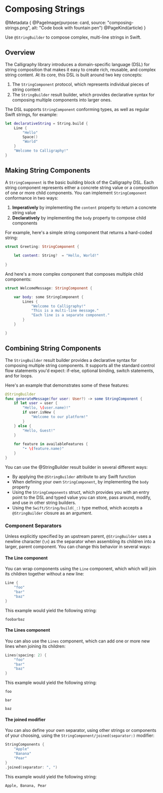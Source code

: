 # Composing Strings

@Metadata {
    @PageImage(purpose: card, source: "composing-strings.png", alt: "Code book with fountain pen")
    @PageKind(article)
}

Use `@StringBuilder` to compose complex, multi-line strings in Swift.

## Overview

The Calligraphy library introduces a domain-specific language (DSL) for string composition that makes it easy to create rich, reusable, and complex string content. At its core, this DSL is built around two key concepts:

1. The ``StringComponent`` protocol, which represents individual pieces of string content
2. The ``StringBuilder`` result builder, which provides declarative syntax for composing multiple components into larger ones.

The DSL supports `StringComponent` conforming types, as well as regular Swift strings, for example:


```swift
let declarativeString = String.build {
    Line {
        "Hello"
        Space()
        "World"
    }
    "Welcome to Calligraphy!"
}
```

## Making String Components

A ``StringComponent`` is the basic building block of the Calligraphy DSL. Each string component represents either a concrete string value or a composition of one or more child components. You can implement `StringComponent` conformance in two ways:

1. **Imperatively** by implementing the `content` property to return a concrete string value
2. **Declaratively** by implementing the `body` property to compose child components

For example, here's a simple string component that returns a hard-coded string:

```swift
struct Greeting: StringComponent {
    
    let content: String?  = "Hello, World!"
    
}
```

And here's a more complex component that composes multiple child components:

```swift
struct WelcomeMessage: StringComponent {

    var body: some StringComponent {
        Lines {
            "Welcome to Calligraphy!"
            "This is a multi-line message."
            "Each line is a separate component."
        }
    }

}
```

## Combining String Components

The ``StringBuilder`` result builder provides a declarative syntax for composing multiple string components. It supports all the standard control flow statements you'd expect: if-else, optional binding, switch statements, and for loops.

Here's an example that demonstrates some of these features:

```swift
@StringBuilder
func generateMessage(for user: User?) -> some StringComponent {
    if let user = user {
        "Hello, \(user.name)!"
        if user.isNew {
            "Welcome to our platform!"
        }
    } else {
        "Hello, Guest!"
    }
    
    for feature in availableFeatures {
        "• \(feature.name)"
    }
}
```

You can use the @StringBuilder result builder in several different ways:

- By applying the `@StringBuilder` attribute to any Swift function
- When defining your own `StringComponent`, by implementing the `body` property
- Using the ``StringComponents`` struct, which provides you with an entry point to the DSL and typed value you can store, pass around, modify, and use in other string builders.
- Using the ``Swift/String/build(_:)`` type method, which accepts a `@StringBuilder` closure as an argument.

### Component Separators

Unless explicitly specified by an upstream parent, `@StringBuilder` uses a newline character (`\n`) as the separator when assembling its children into a larger, parent component. You can change this behavior in several ways:

#### The Line component

You can wrap components using the ``Line`` component, which which will join its children together without a new line:

```swift
Line {
    "foo"
    "bar"
    "baz"
}
```

This example would yield the following string:

```
foobarbaz
```

#### The Lines component

You can also use the ``Lines`` component, which can add one or more new lines when joining its children:

```swift
Lines(spacing: 2) {
    "foo"
    "bar"
    "baz"
}
```

This example would yield the following string:

```
foo

bar

baz
```

#### The joined modifier

You can also define your own separator, using other strings or components of your choosing, using the ``StringComponent/joined(separator:)`` modifier:

```swift
StringComponents {
    "Apple"
    "Banana"
    "Pear"
}
.joined(separator: ", ")
```

This example would yield the following string:

```
Apple, Banana, Pear
```

